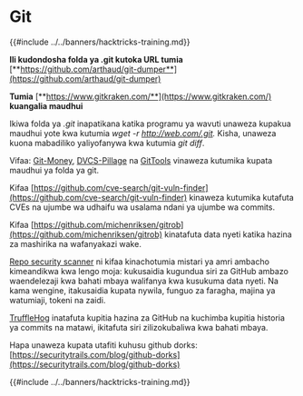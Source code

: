 # Git

{{#include ../../banners/hacktricks-training.md}}

**Ili kudondosha folda ya .git kutoka URL tumia** [**https://github.com/arthaud/git-dumper**](https://github.com/arthaud/git-dumper)

**Tumia** [**https://www.gitkraken.com/**](https://www.gitkraken.com/) **kuangalia maudhui**

Ikiwa folda ya _.git_ inapatikana katika programu ya wavuti unaweza kupakua maudhui yote kwa kutumia _wget -r http://web.com/.git._ Kisha, unaweza kuona mabadiliko yaliyofanywa kwa kutumia _git diff_.

Vifaa: [Git-Money](https://github.com/dnoiz1/git-money), [DVCS-Pillage](https://github.com/evilpacket/DVCS-Pillage) na [GitTools](https://github.com/internetwache/GitTools) vinaweza kutumika kupata maudhui ya folda ya git.

Kifaa [https://github.com/cve-search/git-vuln-finder](https://github.com/cve-search/git-vuln-finder) kinaweza kutumika kutafuta CVEs na ujumbe wa udhaifu wa usalama ndani ya ujumbe wa commits.

Kifaa [https://github.com/michenriksen/gitrob](https://github.com/michenriksen/gitrob) kinatafuta data nyeti katika hazina za mashirika na wafanyakazi wake.

[Repo security scanner](https://github.com/UKHomeOffice/repo-security-scanner) ni kifaa kinachotumia mistari ya amri ambacho kimeandikwa kwa lengo moja: kukusaidia kugundua siri za GitHub ambazo waendelezaji kwa bahati mbaya walifanya kwa kusukuma data nyeti. Na kama wengine, itakusaidia kupata nywila, funguo za faragha, majina ya watumiaji, tokeni na zaidi.

[TruffleHog](https://github.com/dxa4481/truffleHog) inatafuta kupitia hazina za GitHub na kuchimba kupitia historia ya commits na matawi, ikitafuta siri zilizokubaliwa kwa bahati mbaya.

Hapa unaweza kupata utafiti kuhusu github dorks: [https://securitytrails.com/blog/github-dorks](https://securitytrails.com/blog/github-dorks)

{{#include ../../banners/hacktricks-training.md}}
